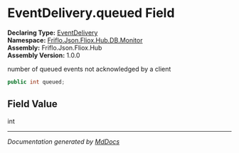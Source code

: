 ﻿<!--  
  <auto-generated>   
    The contents of this file were generated by a tool.  
    Changes to this file may be list if the file is regenerated  
  </auto-generated>   
-->

# EventDelivery.queued Field

**Declaring Type:** [EventDelivery](../index.md)  
**Namespace:** [Friflo.Json.Fliox.Hub.DB.Monitor](../../index.md)  
**Assembly:** Friflo.Json.Fliox.Hub  
**Assembly Version:** 1.0.0

number of queued events not acknowledged by a client

```csharp
public int queued;
```

## Field Value

int

___

*Documentation generated by [MdDocs](https://github.com/ap0llo/mddocs)*
